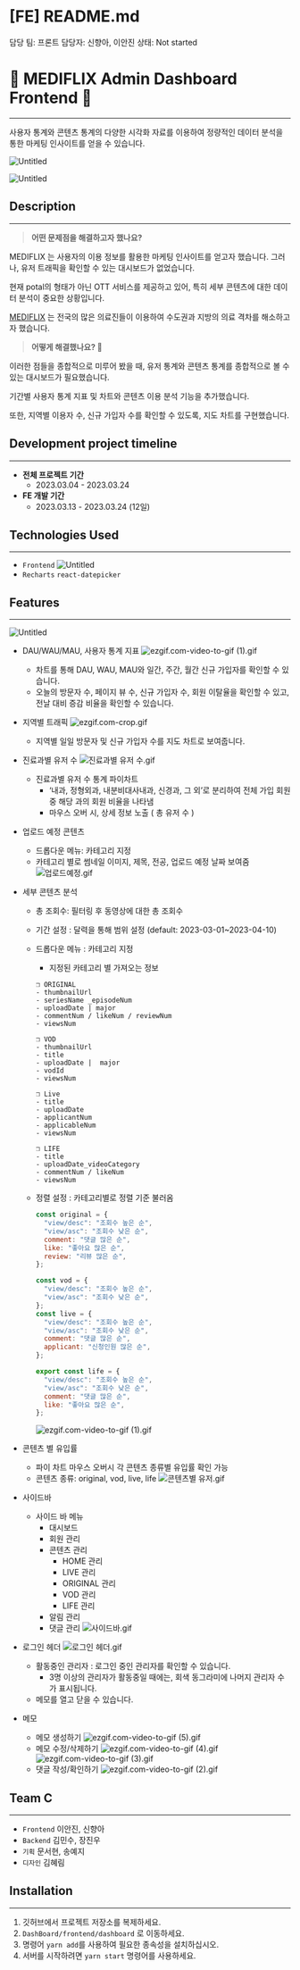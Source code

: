 # [FE] README.md

담당 팀: 프론트
담당자: 신향아, 이안진
상태: Not started

# 💊 MEDIFLIX Admin Dashboard Frontend 💊

---

사용자 통계와 콘텐츠 통계의 다양한 시각화 자료를 이용하여
정량적인 데이터 분석을 통한 마케팅 인사이트를 얻을 수 있습니다.

![Untitled](./frontend/dashboard/src/assets/img/%5BFE%5D%20README%20IMG/Untitled.png)

![Untitled](./frontend/dashboard/src/assets/img/%5BFE%5D%20README%20IMG/Untitled%201.png)

## Description

---

> **어떤 문제점을 해결하고자 했나요?**

MEDIFLIX 는 사용자의 이용 정보를 활용한 마케팅 인사이트를 얻고자 했습니다.
그러나, 유저 트래픽을 확인할 수 있는 대시보드가 없었습니다.

현재 potal의 형태가 아닌 OTT 서비스를 제공하고 있어,
특히 세부 콘텐츠에 대한 데이터 분석이 중요한 상황입니다.

[MEDIFLIX](https://www.mediflix.co.kr/) 는 전국의 많은 의료진들이 이용하여 수도권과 지방의 의료 격차를 해소하고자 했습니다.

> **어떻게 해결했나요? 🧐**

이러한 점들을 종합적으로 미루어 봤을 때,
유저 통계와 콘텐츠 통계를 종합적으로 볼 수 있는 대시보드가 필요했습니다.

기간별 사용자 통계 지표 및 차트와 콘텐츠 이용 분석 기능을 추가했습니다.

또한, 지역별 이용자 수, 신규 가입자 수를 확인할 수 있도록, 지도 차트를 구현했습니다.

## **Development project timeline**

---

- **전체 프로젝트 기간**
  - 2023.03.04 - 2023.03.24
- **FE 개발 기간**
  - 2023.03.13 - 2023.03.24 (12일)

## Technologies Used

---

- `Frontend`
  ![Untitled](./frontend/dashboard/src/assets/img/%5BFE%5D%20README%20IMG/Untitled%202.png)
- `Recharts` `react-datepicker`

## Features

---

![Untitled](./frontend/dashboard/src/assets/img/%5BFE%5D%20README%20IMG/Untitled%203.png)

- DAU/WAU/MAU, 사용자 통계 지표
  ![ezgif.com-video-to-gif (1).gif](<./frontend/dashboard/src/assets/img/%5BFE%5D%20README%20IMG/ezgif.com-video-to-gif_(1).gif>)
  - 차트를 통해 DAU, WAU, MAU와 일간, 주간, 월간 신규 가입자를 확인할 수 있습니다.
  - 오늘의 방문자 수, 페이지 뷰 수, 신규 가입자 수, 회원 이탈율을 확인할 수 있고,
    전날 대비 증감 비율을 확인할 수 있습니다.
- 지역별 트래픽
  ![ezgif.com-crop.gif](./frontend/dashboard/src/assets/img/%5BFE%5D%20README%20IMG/ezgif.com-crop.gif)
  - 지역별 일일 방문자 및 신규 가입자 수를 지도 차트로 보여줍니다.
- 진료과별 유저 수
  ![진료과별 유저 수.gif](./frontend/dashboard/src/assets/img/%5BFE%5D%20README%20IMG/)
  - 진료과별 유저 수 통계 파이차트
    - ‘내과, 정형외과, 내분비대사내과, 신경과, 그 외’로 분리하여 전체 가입 회원 중 해당 과의 회원 비율을 나타냄
    - 마우스 오버 시, 상세 정보 노출 ( 총 유저 수 )
- 업로드 예정 콘텐츠
  - 드롭다운 메뉴: 카테고리 지정
  - 카테고리 별로 썸네일 이미지, 제목, 전공, 업로드 예정 날짜 보여줌
    ![업로드예정.gif](./frontend/dashboard/src/assets/img/%5BFE%5D%20README%20IMG/%EC%97%85%EB%A1%9C%EB%93%9C%20%EC%98%88%EC%A0%95.gif)
- 세부 콘텐츠 분석

  - 총 조회수: 필터링 후 동영상에 대한 총 조회수
  - 기간 설정 : 달력을 통해 범위 설정 (default: 2023-03-01~2023-04-10)
  - 드롭다운 메뉴 : 카테고리 지정

    - 지정된 카테고리 별 가져오는 정보

    ```
    ❒ ORIGINAL
    - thumbnailUrl
    - seriesName _episodeNum
    - uploadDate | major
    - commentNum / likeNum / reviewNum
    - viewsNum

    ❒ VOD
    - thumbnailUrl
    - title
    - uploadDate |  major
    - vodId
    - viewsNum

    ❒ Live
    - title
    - uploadDate
    - applicantNum
    - applicableNum
    - viewsNum

    ❒ LIFE
    - title
    - uploadDate_videoCategory
    - commentNum / likeNum
    - viewsNum
    ```

  - 정렬 설정 : 카테고리별로 정렬 기준 불러옴

    ```jsx
    const original = {
      "view/desc": "조회수 높은 순",
      "view/asc": "조회수 낮은 순",
      comment: "댓글 많은 순",
      like: "좋아요 많은 순",
      review: "리뷰 많은 순",
    };

    const vod = {
      "view/desc": "조회수 높은 순",
      "view/asc": "조회수 낮은 순",
    };
    const live = {
      "view/desc": "조회수 높은 순",
      "view/asc": "조회수 낮은 순",
      comment: "댓글 많은 순",
      applicant: "신청인원 많은 순",
    };

    export const life = {
      "view/desc": "조회수 높은 순",
      "view/asc": "조회수 낮은 순",
      comment: "댓글 많은 순",
      like: "좋아요 많은 순",
    };
    ```

    ![ezgif.com-video-to-gif (1).gif](<./frontend/dashboard/src/assets/img/%5BFE%5D%20README%20IMG/ezgif.com-video-to-gif_(1)%201.gif>)

- 콘텐츠 별 유입률
  - 파이 차트 마우스 오버시 각 콘텐츠 종류별 유입률 확인 가능
  - 콘텐츠 종류: original, vod, live, life
    ![콘텐츠별 유저.gif](./frontend/dashboard/src/assets/img/%5BFE%5D%20README%20IMG/%EC%BD%98%ED%85%90%EC%B8%A0%EB%B3%84%20%EC%9C%A0%EC%9E%85%EB%A5%A0.gif)
- 사이드바
  - 사이드 바 메뉴
    - 대시보드
    - 회원 관리
    - 콘텐츠 관리
      - HOME 관리
      - LIVE 관리
      - ORIGINAL 관리
      - VOD 관리
      - LIFE 관리
    - 알림 관리
    - 댓글 관리
      ![사이드바.gif](./frontend/dashboard/src/assets/img/%5BFE%5D%20README%20IMG/%EC%82%AC%EC%9D%B4%EB%93%9C%EB%B0%94.gif)
- 로그인 헤더
  ![로그인 헤더.gif](./frontend/dashboard/src/assets/img/%5BFE%5D%20README%20IMG/%EB%A1%9C%EA%B7%B8%EC%9D%B8%ED%97%A4%EB%8D%94.gif)
  - 활동중인 관리자 : 로그인 중인 관리자를 확인할 수 있습니다.
    - 3명 이상의 관리자가 활동중일 때에는, 회색 동그라미에 나머지 관리자 수가 표시됩니다.
  - 메모를 열고 닫을 수 있습니다.
- 메모
  - 메모 생성하기
    ![ezgif.com-video-to-gif (5).gif](<./frontend/dashboard/src/assets/img/%5BFE%5D%20README%20IMG/ezgif.com-video-to-gif_(5).gif>)
  - 메모 수정/삭제하기
    ![ezgif.com-video-to-gif (4).gif](<./frontend/dashboard/src/assets/img/%5BFE%5D%20README%20IMG/ezgif.com-video-to-gif_(4).gif>)
    ![ezgif.com-video-to-gif (3).gif](<./frontend/dashboard/src/assets/img/%5BFE%5D%20README%20IMG/ezgif.com-video-to-gif_(3).gif>)
  - 댓글 작성/확인하기
    ![ezgif.com-video-to-gif (2).gif](<./frontend/dashboard/src/assets/img/%5BFE%5D%20README%20IMG/ezgif.com-video-to-gif_(2).gif>)

## Team C

---

- `Frontend` 이안진, 신향아
- `Backend` 김민수, 장진우
- `기획` 문서현, 송예지
- `디자인` 김혜림

## Installation

---

1. 깃허브에서 프로젝트 저장소를 복제하세요.
2. `DashBoard/frontend/dashboard` 로 이동하세요.
3. 명령어 `yarn add`를 사용하여 필요한 종속성을 설치하십시오.
4. 서버를 시작하려면 `yarn start` 명령어를 사용하세요.

